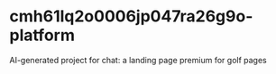 # cmh61lq2o0006jp047ra26g9o-platform
AI-generated project for chat: a landing page premium for golf pages
